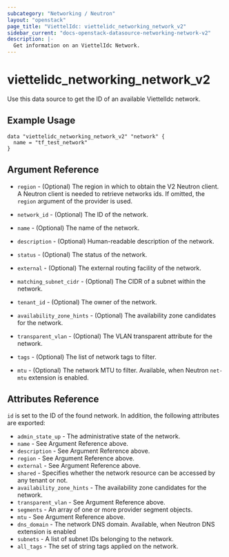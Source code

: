 ```yaml
---
subcategory: "Networking / Neutron"
layout: "openstack"
page_title: "ViettelIdc: viettelidc_networking_network_v2"
sidebar_current: "docs-openstack-datasource-networking-network-v2"
description: |-
  Get information on an ViettelIdc Network.
---
```


# viettelidc\_networking\_network\_v2

Use this data source to get the ID of an available ViettelIdc network.

## Example Usage

```hcl
data "viettelidc_networking_network_v2" "network" {
  name = "tf_test_network"
}
```

## Argument Reference

* `region` - (Optional) The region in which to obtain the V2 Neutron client.
  A Neutron client is needed to retrieve networks ids. If omitted, the
  `region` argument of the provider is used.

* `network_id` - (Optional) The ID of the network.

* `name` - (Optional) The name of the network.

* `description` - (Optional) Human-readable description of the network.

* `status` - (Optional) The status of the network.

* `external` - (Optional) The external routing facility of the network.

* `matching_subnet_cidr` - (Optional) The CIDR of a subnet within the network.

* `tenant_id` - (Optional) The owner of the network.

* `availability_zone_hints` - (Optional) The availability zone candidates for the network.

* `transparent_vlan` - (Optional) The VLAN transparent attribute for the
  network.

* `tags` - (Optional) The list of network tags to filter.

* `mtu` - (Optional) The network MTU to filter. Available, when Neutron `net-mtu`
  extension is enabled.

## Attributes Reference

`id` is set to the ID of the found network. In addition, the following attributes
are exported:

* `admin_state_up` - The administrative state of the network.
* `name` - See Argument Reference above.
* `description` - See Argument Reference above.
* `region` - See Argument Reference above.
* `external` - See Argument Reference above.
* `shared` - Specifies whether the network resource can be accessed by any
   tenant or not.
* `availability_zone_hints` - The availability zone candidates for the network.
* `transparent_vlan` - See Argument Reference above.
* `segments` - An array of one or more provider segment objects.
* `mtu` - See Argument Reference above.
* `dns_domain` - The network DNS domain. Available, when Neutron DNS extension
  is enabled
* `subnets` - A list of subnet IDs belonging to the network.
* `all_tags` - The set of string tags applied on the network.
